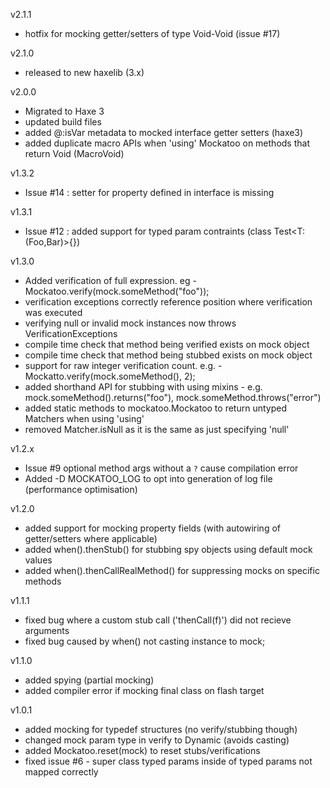 v2.1.1
- hotfix for mocking getter/setters of type Void-Void (issue #17)

v2.1.0
- released to new haxelib (3.x)


v2.0.0
- Migrated to Haxe 3
- updated build files
- added @:isVar metadata to mocked interface getter setters (haxe3)
- added duplicate macro APIs when 'using' Mockatoo on methods that return Void (MacroVoid)


v1.3.2
- Issue #14 : setter for property defined in interface is missing
 

v1.3.1
- Issue #12 : added support for typed param contraints (class Test<T:(Foo,Bar)>{})

v1.3.0

- Added verification of full expression. eg - Mockatoo.verify(mock.someMethod("foo"));
- verification exceptions correctly reference position where verification was executed
- verifying null or invalid mock instances now throws VerificationExceptions
- compile time check that method being verified exists on mock object
- compile time check that method being stubbed exists on mock object
- support for raw integer verification count. e.g. - Mockatto.verify(mock.someMethod(), 2);
- added shorthand API for stubbing with using mixins - e.g. mock.someMethod().returns("foo"), mock.someMethod.throws("error")
- added static methods to mockatoo.Mockatoo to return untyped Matchers when using 'using'
- removed Matcher.isNull as it is the same as just specifying 'null'

v1.2.x

- Issue #9 optional method args without a `?` cause compilation error
- Added -D MOCKATOO_LOG to opt into generation of log file (performance optimisation)

v1.2.0

- added support for mocking property fields (with autowiring of getter/setters where applicable)
- added when().thenStub() for stubbing spy objects using default mock values
- added when().thenCallRealMethod() for suppressing mocks on specific methods

v1.1.1

- fixed bug where a custom stub call ('thenCall(f)') did not recieve arguments
- fixed bug caused by when() not casting instance to mock;

v1.1.0

- added spying (partial mocking)
- added compiler error if mocking final class on flash target

v1.0.1

- added mocking for typedef structures (no verify/stubbing though)
- changed mock param type in verify to Dynamic (avoids casting)
- added Mockatoo.reset(mock) to reset stubs/verifications
- fixed issue #6 - super class typed params inside of typed params not mapped correctly
